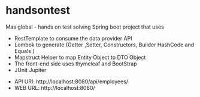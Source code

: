 # handsontest
Mas global - hands on test solving
Spring boot project that uses 
- RestTemplate to consume the data provider API
- Lombok to generate (Getter ,Setter, Constructors, Builder HashCode and Equals )
- Mapstruct Helper to map Entity Object to DTO Object
- The front-end side uses thymeleaf and BootStrap
- JUnit Jupiter

* API URI: http://localhost:8080/api/employees/
* WEB URL: http://localhost:8080/

